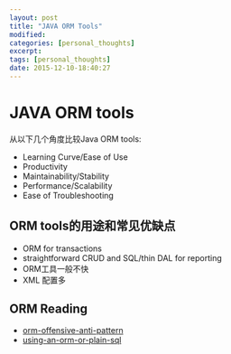 ```yaml
---
layout: post
title: "JAVA ORM Tools"
modified:
categories: [personal_thoughts]
excerpt:
tags: [personal_thoughts]
date: 2015-12-10-18:40:27
---
```


# JAVA ORM tools

从以下几个角度比较Java ORM tools:
- Learning Curve/Ease of Use
- Productivity
- Maintainability/Stability
- Performance/Scalability
- Ease of Troubleshooting

## ORM tools的用途和常见优缺点
- ORM for transactions
- straightforward CRUD and SQL/thin DAL for reporting
- ORM工具一般不快
- XML 配置多

## ORM Reading
- [orm-offensive-anti-pattern](http://www.yegor256.com/2014/12/01/orm-offensive-anti-pattern.html)
- [using-an-orm-or-plain-sql](http://stackoverflow.com/questions/494816/using-an-orm-or-plain-sql/494853#494853)
